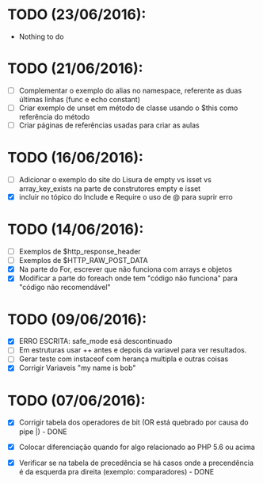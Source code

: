 # TODO (23/06/2016):
- Nothing to do

# TODO (21/06/2016):
- [ ] Complementar o exemplo do alias no namespace, referente as duas últimas linhas (func e echo constant)
- [ ] Criar exemplo de unset em método de classe usando o $this como referência do método
- [ ] Criar páginas de referências usadas para criar as aulas

# TODO (16/06/2016):
- [ ] Adicionar o exemplo do site do Lisura de empty vs isset vs array_key_exists na parte de construtores empty e isset
- [x] incluir no tópico do Include e Require o uso de @ para suprir erro

# TODO (14/06/2016):
- [ ] Exemplos de $http_response_header
- [ ] Exemplos de $HTTP_RAW_POST_DATA
- [x] Na parte do For, escrever que não funciona com arrays e objetos
- [x] Modificar a parte do foreach onde tem "código não funciona" para "código não recomendável"

# TODO (09/06/2016):
- [x]  ERRO ESCRITA: safe_mode esá descontinuado
- [ ] Em estruturas usar ++ antes e depois da variavel para ver resultados.
- [ ] Gerar teste com instaceof com herança multipla e outras coisas 
- [x] Corrigir Variaveis "my name is bob"

# TODO (07/06/2016):
- [x] Corrigir tabela dos operadores de bit (OR está quebrado por causa do pipe |) - DONE
- [x] Colocar diferenciação quando for algo relacionado ao PHP 5.6 ou acima
- [x] Verificar se na tabela de precedência se há casos onde a precendência é da esquerda pra direita (exemplo: comparadores) - DONE

